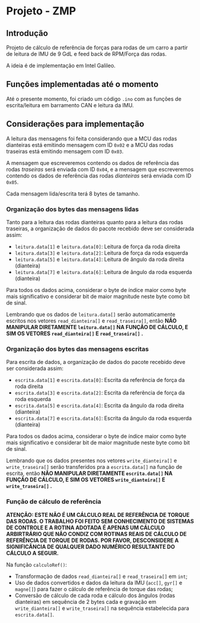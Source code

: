 # Projeto - ZMP

## Introdução

Projeto de cálculo de referência de forças para rodas de um carro a partir de leitura de IMU de 9 GdL e feed back de RPM/Força das rodas.

A ideia é de implementação em Intel Galileo.

## Funções implementadas até o momento

Até o presente momento, foi criado um código ```.ino``` com as funções de escrita/leitura em barramento CAN e leitura da IMU.

## Considerações para implementação

A leitura das mensagens foi feita considerando que a MCU das rodas dianteiras está emitindo mensagem com ID ```0x02``` e a MCU das rodas traseiras está emitindo mensagem com ID ```0x03```.

A mensagem que escreveremos contendo os dados de referência das rodas *traseiras* será enviada com ID ```0x04```, e a mensagem que escreveremos contendo os dados de referência das rodas *dianteiras* será enviada com ID ```0x05```.

Cada mensagem lida/escrita terá 8 bytes de tamanho.

### Organização dos bytes das mensagens lidas

Tanto para a leitura das rodas dianteiras quanto para a leitura das rodas traseiras, a organização de dados do pacote recebido deve ser considerada assim:

* ```leitura.data[1]``` e ```leitura.data[0]```: Leitura de força da roda direita
* ```leitura.data[3]``` e ```leitura.data[2]```: Leitura de força da roda esquerda
* ```leitura.data[5]``` e ```leitura.data[4]```: Leitura de ângulo da roda direita (dianteira)
* ```leitura.data[7]``` e ```leitura.data[6]```: Leitura de ângulo da roda esquerda (dianteira)

Para todos os dados acima, considerar o byte de índice maior como byte mais significativo e considerar bit de maior magnitude neste byte como bit de sinal.

Lembrando que os dados de ```leitura.data[]``` serão automaticamente escritos nos vetores ```read_dianteira[]``` e ```read_traseira[]```, então **NÃO MANIPULAR DIRETAMENTE ```leitura.data[]``` NA FUNÇÃO DE CÁLCULO, E SIM OS VETORES ```read_dianteira[]``` E ```read_traseira[]``` .**

### Organização dos bytes das mensagens escritas

Para escrita de dados, a organização de dados do pacote recebido deve ser considerada assim:

* ```escrita.data[1]``` e ```escrita.data[0]```: Escrita da referência de força da roda direita
* ```escrita.data[3]``` e ```escrita.data[2]```: Escrita da referência de força da roda esquerda
* ```escrita.data[5]``` e ```escrita.data[4]```: Escrita da ângulo da roda direita (dianteira)
* ```escrita.data[7]``` e ```escrita.data[6]```: Escrita da ângulo da roda esquerda (dianteira)

Para todos os dados acima, considerar o byte de índice maior como byte mais significativo e considerar bit de maior magnitude neste byte como bit de sinal.

Lembrando que os dados presentes nos vetores ```write_dianteira[]``` e ```write_traseira[]``` serão transferidos pra a ```escrita.data[]``` na função de escrita, então **NÃO MANIPULAR DIRETAMENTE ```escrita.data[]``` NA FUNÇÃO DE CÁLCULO, E SIM OS VETORES ```write_dianteira[]``` E ```write_traseira[]``` .**

### Função de cálculo de referência

**ATENÇÃO: ESTE NÃO É UM CÁLCULO REAL DE REFERÊNCIA DE TORQUE DAS RODAS. O TRABALHO FOI FEITO SEM CONHECIMENTO DE SISTEMAS DE CONTROLE E A ROTINA ADOTADA É APENAS UM CÁLCULO ARBIRTRÁRIO QUE NÃO CONDIZ COM ROTINAS REAIS DE CÁLCULO DE REFERÊNCIA DE TORQUE DE RODAS. POR FAVOR, DESCONSIDERE A SIGNIFICÂNCIA DE QUALQUER DADO NUMÉRICO RESULTANTE DO CÁLCULO A SEGUIR.**

Na função ```calculoRef()```:

* Transformação de dados ```read_dianteira[]``` e ```read_traseira[]``` em ```int```;
* Uso de dados convertidos e dados da leitura da IMU (```acc[]```, ```gyr[]``` e ```magne[]```) para fazer o cálculo de referência de torque das rodas;
* Conversão de cálculo de cada roda e cálculo dos ângulos (rodas dianteiras) em sequência de 2 bytes cada e gravação em ```write_dianteira[]``` e ```write_traseira[]``` na sequência estabelecida para ```escrita.data[]```.
